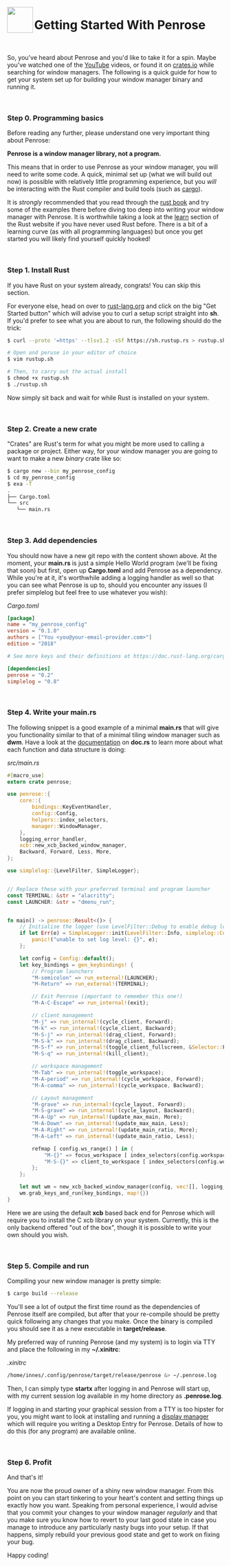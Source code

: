 <image width="60px" src="https://raw.githubusercontent.com/sminez/penrose/develop/icon.svg" align="left"></image>
# Getting Started With Penrose
<br>

So, you've heard about Penrose and you'd like to take it for a spin. Maybe
you've watched one of the [YouTube][0] videos, or found it on [crates.io][1]
while searching for window managers. The following is a quick guide for how to
get your system set up for building your window manager binary and running it.

<br>

### Step 0. Programming basics

Before reading any further, please understand one very important thing about
Penrose:

<b>Penrose is a window manager library, not a program.</b>

This means that in order to use Penrose as your window manager, you will need to
write some code. A quick, minimal set up (what we will build out now) is
possible with relatively little programming experience, but you _will_ be
interacting with the Rust compiler and build tools (such as [cargo][2]).

It is _strongly_ recommended that you read through the [rust book][3] and try
some of the examples there before diving too deep into writing your window
manager with Penrose. It is worthwhile taking a look at the [learn][4] section
of the Rust website if you have never used Rust before. There is a bit of a
learning curve (as with all programming languages) but once you get started you
will likely find yourself quickly hooked!

<br>

### Step 1. Install Rust

If you have Rust on your system already, congrats! You can skip this section.

For everyone else, head on over to [rust-lang.org](https://www.rust-lang.org/)
and click on the big "Get Started button" which will advise you to curl a
setup script straight into **sh**. If you'd prefer to see what you are about to
run, the following should do the trick:

```bash
$ curl --proto '=https' --tlsv1.2 -sSf https://sh.rustup.rs > rustup.sh

# Open and peruse in your editor of choice
$ vim rustup.sh

# Then, to carry out the actual install
$ chmod +x rustup.sh
$ ./rustup.sh
```

Now simply sit back and wait for while Rust is installed on your system.

<br>

### Step 2. Create a new crate

"Crates" are Rust's term for what you might be more used to calling a package or
project. Either way, for your window manager you are going to want to make a new
_binary_ crate like so:

```bash
$ cargo new --bin my_penrose_config
$ cd my_penrose_config
$ exa -T
.
├── Cargo.toml
└── src
   └── main.rs
```

<br>

### Step 3. Add dependencies

You should now have a new git repo with the content shown above. At the moment,
your **main.rs** is just a simple Hello World program (we'll be fixing that
soon) but first, open up **Cargo.toml** and add Penrose as a dependency. While
you're at it, it's worthwhile adding a logging handler as well so that you can
see what Penrose is up to, should you encounter any issues (I prefer simplelog
but feel free to use whatever you wish):

_Cargo.toml_
```toml
[package]
name = "my_penrose_config"
version = "0.1.0"
authors = ["You <you@your-email-provider.com>"]
edition = "2018"

# See more keys and their definitions at https://doc.rust-lang.org/cargo/reference/manifest.html

[dependencies]
penrose = "0.2"
simplelog = "0.8"
```

<br>

### Step 4. Write your main.rs

The following snippet is a good example of a minimal **main.rs** that will give
you functionality similar to that of a minimal tiling window manager such as
**dwm**. Have a look at the [documentation][5] on **doc.rs** to learn more about
what each function and data structure is doing:

_src/main.rs_
```rust
#[macro_use]
extern crate penrose;

use penrose::{
    core::{
        bindings::KeyEventHandler,
        config::Config,
        helpers::index_selectors,
        manager::WindowManager,
    },
    logging_error_handler,
    xcb::new_xcb_backed_window_manager,
    Backward, Forward, Less, More,
};

use simplelog::{LevelFilter, SimpleLogger};


// Replace these with your preferred terminal and program launcher
const TERMINAL: &str = "alacritty";
const LAUNCHER: &str = "dmenu_run";


fn main() -> penrose::Result<()> {
    // Initialise the logger (use LevelFilter::Debug to enable debug logging)
    if let Err(e) = SimpleLogger::init(LevelFilter::Info, simplelog::Config::default()) {
        panic!("unable to set log level: {}", e);
    };

    let config = Config::default();
    let key_bindings = gen_keybindings! {
        // Program launchers
        "M-semicolon" => run_external!(LAUNCHER);
        "M-Return" => run_external!(TERMINAL);

        // Exit Penrose (important to remember this one!)
        "M-A-C-Escape" => run_internal!(exit);

        // client management
        "M-j" => run_internal!(cycle_client, Forward);
        "M-k" => run_internal!(cycle_client, Backward);
        "M-S-j" => run_internal!(drag_client, Forward);
        "M-S-k" => run_internal!(drag_client, Backward);
        "M-S-f" => run_internal!(toggle_client_fullscreen, &Selector::Focused);
        "M-S-q" => run_internal!(kill_client);

        // workspace management
        "M-Tab" => run_internal!(toggle_workspace);
        "M-A-period" => run_internal!(cycle_workspace, Forward);
        "M-A-comma" => run_internal!(cycle_workspace, Backward);

        // Layout management
        "M-grave" => run_internal!(cycle_layout, Forward);
        "M-S-grave" => run_internal!(cycle_layout, Backward);
        "M-A-Up" => run_internal!(update_max_main, More);
        "M-A-Down" => run_internal!(update_max_main, Less);
        "M-A-Right" => run_internal!(update_main_ratio, More);
        "M-A-Left" => run_internal!(update_main_ratio, Less);

        refmap [ config.ws_range() ] in {
            "M-{}" => focus_workspace [ index_selectors(config.workspaces().len()) ];
            "M-S-{}" => client_to_workspace [ index_selectors(config.workspaces().len()) ];
        };
    };

    let mut wm = new_xcb_backed_window_manager(config, vec![], logging_error_handler())?;
    wm.grab_keys_and_run(key_bindings, map!{})
}
```

Here we are using the default **xcb** based back end for Penrose which will
require you to install the C xcb library on your system. Currently, this is the
only backend offered "out of the box", though it is possible to write your own
should you wish.

<br>

### Step 5. Compile and run

Compiling your new window manager is pretty simple:

```bash
$ cargo build --release
```

You'll see a lot of output the first time round as the dependencies of Penrose
itself are compiled, but after that your re-compile should be pretty quick
following any changes that you make. Once the binary is compiled you should see
it as a new executable in **target/release**.

My preferred way of running Penrose (and my system) is to login via TTY and
place the following in my **~/.xinitrc**:

_.xinitrc_
```bash
/home/innes/.config/penrose/target/release/penrose &> ~/.penrose.log
```

Then, I can simply type **startx** after logging in and Penrose will start up,
with my current session log available in my home directory as **.penrose.log**.

If logging in and starting your graphical session from a TTY is too hipster for
you, you might want to look at installing and running a [display manager][6]
which will require you writing a Desktop Entry for Penrose. Details of how to do
this (for any program) are available online.

<br>

### Step 6. Profit

And that's it!

You are now the proud owner of a shiny new window manager. From this point on
you can start tinkering to your heart's content and setting things up exactly
how you want. Speaking from personal experience, I would advise that you commit
your changes to your window manager _regularly_ and that you make sure you know
how to revert to your last good state in case you manage to introduce any
particularly nasty bugs into your setup. If that happens, simply rebuild your
previous good state and get to work on fixing your bug.

Happy coding!


  [0]: https://www.youtube.com/channel/UC04N-5DxEWH4ioK0bvZmF_Q
  [1]: https://crates.io/crates/penrose
  [2]: https://doc.rust-lang.org/book/ch01-03-hello-cargo.html
  [3]: https://doc.rust-lang.org/book/title-page.html
  [4]: https://www.rust-lang.org/learn
  [5]: https://docs.rs/penrose
  [6]: https://wiki.archlinux.org/index.php/Display_manager
